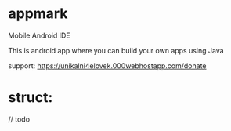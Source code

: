 # appmark
Mobile Android IDE

This is android app where you can build your own apps using Java

support: https://unikalni4elovek.000webhostapp.com/donate

# struct:
// todo
